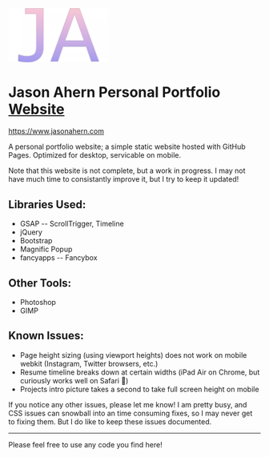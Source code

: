 <img src="https://github.com/ahern55/ahern55.github.io/blob/master/resources/initialsGradient.webp?raw=true" alt="Jason Ahern Initials Logo" width="200"/>

<h1> Jason Ahern Personal Portfolio <a href="https://jasonahern.com">Website</a></h1>

https://www.jasonahern.com

A personal portfolio website; a simple static website hosted with GitHub Pages. Optimized for desktop, servicable on mobile.

Note that this website is not complete, but a work in progress. I may not have much time to consistantly improve it, but I try to keep it updated!

## Libraries Used:
* GSAP -- ScrollTrigger, Timeline
* jQuery
* Bootstrap
* Magnific Popup
* fancyapps -- Fancybox

## Other Tools:
* Photoshop
* GIMP

## Known Issues:
* Page height sizing (using viewport heights) does not work on mobile webkit (Instagram, Twitter browsers, etc.)
* Resume timeline breaks down at certain widths (iPad Air on Chrome, but curiously works well on Safari 🤔)
* Projects intro picture takes a second to take full screen height on mobile

<p>If you notice any other issues, please let me know! I am pretty busy, and CSS issues can snowball into an time consuming fixes, so I may never get to fixing them. But I do like to keep these issues documented.</p>

---

Please feel free to use any code you find here! 

